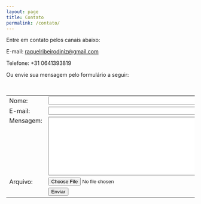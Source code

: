 ```yaml
---
layout: page
title: Contato
permalink: /contato/
---
```


Entre em contato pelos canais abaixo:

E-mail: raquelribeirodiniz@gmail.com

Telefone: +31 0641393819

Ou envie sua mensagem pelo formulário a seguir:

<form name="contact" method="POST" netlify>
  
<table border="0" cellpadding="0" cellspacing="0">
<tr>
  <td>Nome:</td><td><input type="text" nome="nome" size="50"></td>
</tr>   
  <tr>
    <td>E-mail:</td><td><input type="email" name="email" size="50"></td>
  </tr>
  <tr>
    <td style=" vertical-align: top;">Mensagem:</td><td><textarea name="mensagem" rows="10" cols="48"></textarea></td>
  </tr>
  <tr>
    <td>Arquivo:</td><td><input type="file" name="arquivo"></td>
  </tr>
  <tr>
    <td></td>
    <td><button type="submit">Enviar</button></td>
  </tr>
  </table>
</form>
